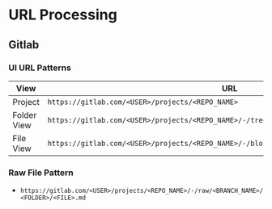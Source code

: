 # URL Processing

## Gitlab

### UI URL Patterns

| View        | URL                                                                                        |
| ----------- | ------------------------------------------------------------------------------------------ |
| Project     | `https://gitlab.com/<USER>/projects/<REPO_NAME>`                                           |
| Folder View | `https://gitlab.com/<USER>/projects/<REPO_NAME>/-/tree/<BRANCH_NAME>/<FOLDER>`             |
| File View   | `https://gitlab.com/<USER>/projects/<REPO_NAME>/-/blob/<BRANCH_NAME>/<FOLDER>/<FILE>.html` |

### Raw File Pattern

- `https://gitlab.com/<USER>/projects/<REPO_NAME>/-/raw/<BRANCH_NAME>/<FOLDER>/<FILE>.md`
